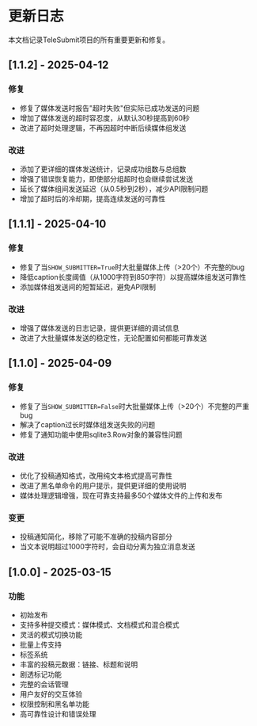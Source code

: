 # 更新日志

本文档记录TeleSubmit项目的所有重要更新和修复。

## [1.1.2] - 2025-04-12

### 修复
- 修复了媒体发送时报告"超时失败"但实际已成功发送的问题
- 增加了媒体发送的超时容忍度，从默认30秒提高到60秒
- 改进了超时处理逻辑，不再因超时中断后续媒体组发送

### 改进
- 添加了更详细的媒体发送统计，记录成功组数与总组数
- 增强了错误恢复能力，即使部分组超时也会继续尝试发送
- 延长了媒体组间发送延迟（从0.5秒到2秒），减少API限制问题
- 增加了超时后的冷却期，提高连续发送的可靠性

## [1.1.1] - 2025-04-10

### 修复
- 修复了当`SHOW_SUBMITTER=True`时大批量媒体上传（>20个）不完整的bug
- 降低caption长度阈值（从1000字符到850字符）以提高媒体组发送可靠性
- 添加媒体组发送间的短暂延迟，避免API限制

### 改进
- 增强了媒体发送的日志记录，提供更详细的调试信息
- 改进了大批量媒体发送的稳定性，无论配置如何都能可靠发送

## [1.1.0] - 2025-04-09

### 修复
- 修复了当`SHOW_SUBMITTER=False`时大批量媒体上传（>20个）不完整的严重bug
- 解决了caption过长时媒体组发送失败的问题
- 修复了通知功能中使用sqlite3.Row对象的兼容性问题

### 改进
- 优化了投稿通知格式，改用纯文本格式提高可靠性
- 改进了黑名单命令的用户提示，提供更详细的使用说明
- 媒体处理逻辑增强，现在可靠支持最多50个媒体文件的上传和发布

### 变更
- 投稿通知简化，移除了可能不准确的投稿内容部分
- 当文本说明超过1000字符时，会自动分离为独立消息发送

## [1.0.0] - 2025-03-15

### 功能
- 初始发布
- 支持多种提交模式：媒体模式、文档模式和混合模式
- 灵活的模式切换功能
- 批量上传支持
- 标签系统
- 丰富的投稿元数据：链接、标题和说明
- 剧透标记功能
- 完整的会话管理
- 用户友好的交互体验
- 权限控制和黑名单功能
- 高可靠性设计和错误处理 